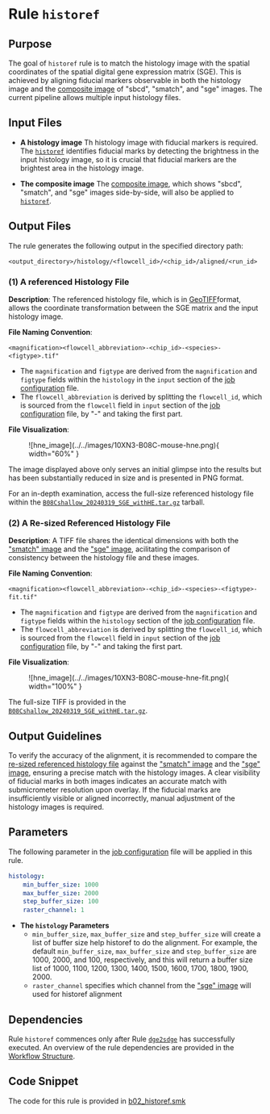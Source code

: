 # Rule `historef`

## Purpose
The goal of `historef` rule is to match the histology image with the spatial coordinates of the spatial digital gene expression matrix (SGE). This is achieved by aligning fiducial markers observable in both the histology image and the [composite image](./align.md#3-a-comprehensive-view-of-sbcd-smatch-and-sge-images) of "sbcd", "smatch", and "sge" images. The current pipeline allows multiple input histology files.

## Input Files

* **A histology image**
Th histology image with fiducial markers is required. The [`historef`](https://github.com/seqscope/historef) identifies fiducial marks by detecting the brightness in the input histology image, so it is crucial that fiducial markers are the brightest area in the histology image.

* **The composite image**
The [composite image](./align.md#3-a-comprehensive-view-of-sbcd-smatch-and-sge-images), which shows "sbcd", "smatch", and "sge" images side-by-side, will also be applied to [`historef`](https://github.com/seqscope/historef).

## Output Files
The rule generates the following output in the specified directory path:
```
<output_directory>/histology/<flowcell_id>/<chip_id>/aligned/<run_id>
```

### (1) A referenced Histology File
**Description**:
The referenced histology file, which is in [GeoTIFF](https://en.wikipedia.org/wiki/GeoTIFF)format, allows the coordinate transformation between the SGE matrix and the input histology image.

**File Naming Convention**:

```
<magnification><flowcell_abbreviation>-<chip_id>-<species>-<figtype>.tif"
```

 * The `magnification` and `figtype` are derived from the `magnification` and `figtype` fields within the `histology` in the `input` section of the [job configuration](../../getting_started/job_config.md) file.
 * The `flowcell_abbreviation` is derived by splitting the `flowcell_id`, which is sourced from the `flowcell` field in `input` section of the [job configuration](../../getting_started/job_config.md) file, by "-" and taking the first part.

**File Visualization**:
<figure markdown="span">
![hne_image](../../images/10XN3-B08C-mouse-hne.png){ width="60%" }
</figure>

The image displayed above only serves an initial glimpse into the results but has been substantially reduced in size and is presented in PNG format.

For an in-depth examination, access the full-size referenced histology file within the [`B08Cshallow_20240319_SGE_withHE.tar.gz`](https://doi.org/10.5281/zenodo.10841778) tarball.


### (2) A Re-sized Referenced Histology File
**Description**:
A TIFF file shares the identical dimensions with both the ["smatch" image](./smatch.md#2-a-smatch-image) and the ["sge" image](./sdge_visual.md#output-files), acilitating the comparison of consistency between the histology file and these images.

**File Naming Convention**:

```
<magnification><flowcell_abbreviation>-<chip_id>-<species>-<figtype>-fit.tif"
```

 * The `magnification` and `figtype` are derived from the `magnification` and `figtype` fields within the `histology` section of the [job configuration](../../getting_started/job_config.md) file.
 * The `flowcell_abbreviation` is derived by splitting the `flowcell_id`, which is sourced from the `flowcell` field in `input` section of the [job configuration](../../getting_started/job_config.md) file, by "-" and taking the first part.

**File Visualization**:
<figure markdown="span">
![hne_image](../../images/10XN3-B08C-mouse-hne-fit.png){ width="100%" }
</figure>

The full-size TIFF is provided in the [`B08Cshallow_20240319_SGE_withHE.tar.gz`](https://doi.org/10.5281/zenodo.10841778).

## Output Guidelines
To verify the accuracy of the alignment, it is recommended to compare the [re-sized referenced histology file](#2-a-re-sized-referenced-histology-file) against the ["smatch" image](./smatch.md#2-a-smatch-image) and the ["sge" image](./sdge_visual.md#output-files), ensuring a precise match with the histology images. A clear visibility of fiducial marks in both images indicates an accurate match with submicrometer resolution upon overlay. If the fiducial marks are insufficiently visible or aligned incorrectly, manual adjustment of the histology images is required.

## Parameters

The following parameter in the [job configuration](../../getting_started/job_config.md) file will be applied in this rule.

```yaml
histology:
    min_buffer_size: 1000   
    max_buffer_size: 2000
    step_buffer_size: 100
    raster_channel: 1      
```

* **The `histology` Parameters**
    * `min_buffer_size`, `max_buffer_size` and `step_buffer_size` will create a list of buffer size help historef to do the alignment. For example, the default `min_buffer_size`, `max_buffer_size` and `step_buffer_size` are 1000, 2000, and 100, respectively, and this will return a buffer size list of 1000, 1100, 1200, 1300, 1400, 1500, 1600, 1700, 1800, 1900, 2000.
    * `raster_channel` specifies which channel from the ["sge" image](./sdge_visual.md#output-files) will used for historef alignment

## Dependencies
Rule `historef` commences only after Rule [`dge2sdge`](./dge2sdge.md) has successfully executed. An overview of the rule dependencies are provided in the [Workflow Structure](../../home/workflow_structure.md).

## Code Snippet
The code for this rule is provided in [b02_historef.smk](https://github.com/seqscope/NovaScope/blob/main/rules/b02_historef.smk)
